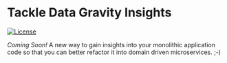 # Tackle Data Gravity Insights

[![License](https://img.shields.io/badge/License-Apache_2.0-blue.svg)](https://opensource.org/licenses/Apache-2.0)

*Coming Soon!* A new way to gain insights into your monolithic application code so that you can better refactor it into domain driven microservices. ;-)